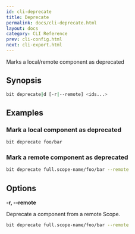 ```yaml
---
id: cli-deprecate
title: Deprecate
permalink: docs/cli-deprecate.html
layout: docs
category: CLI Reference
prev: cli-config.html
next: cli-export.html
---
```

Marks a local/remote component as deprecated

## Synopsis

```bash
bit deprecate|d [-r|--remote] <ids...>
```

## Examples

### Mark a local component as deprecated

```bash
bit deprecate foo/bar
```

### Mark a remote component as deprecated

```bash
bit deprecate full.scope-name/foo/bar --remote
```

## Options

**-r, --remote**

Deprecate a component from a remote Scope.

```bash
bit deprecate full.scope-name/foo/bar --remote
```